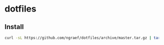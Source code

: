 # dotfiles

## Install

```bash
curl -sL https://github.com/ngraef/dotfiles/archive/master.tar.gz | tar xz && cd dotfiles-master && ./setup.sh
```
